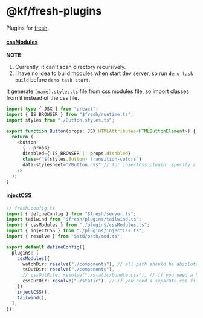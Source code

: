 # @kf/fresh-plugins

Plugins for [fresh](https://fresh.deno.dev).

#### [cssModules](./plugins/cssModules.ts)

**NOTE:**
1. Currently, it can't scan directory recursively.
2. I have no idea to build modules when start dev server, so run `deno task build` before `deno task start`. 

It generate `[name].styles.ts` file from css modules file, so import classes
from it instead of the css file.

```ts
import type { JSX } from "preact";
import { IS_BROWSER } from "$fresh/runtime.ts";
import styles from "./Button.styles.ts";

export function Button(props: JSX.HTMLAttributes<HTMLButtonElement>) {
  return (
    <button
      {...props}
      disabled={!IS_BROWSER || props.disabled}
      class={`${styles.Button} transition-colors`}
      data-stylesheet="/Button.css" // for injectCss plugin: specify a css file to inject
    />
  );
}
```

#### [injectCSS](./plugins/cssModules.ts)

```ts
// fresh.config.ts
import { defineConfig } from "$fresh/server.ts";
import tailwind from "$fresh/plugins/tailwind.ts";
import { cssModules } from "./plugins/cssModules.ts";
import { injectCSS } from "./plugins/injectCss.ts";
import { resolve } from "$std/path/mod.ts";

export default defineConfig({
  plugins: [
    cssModules({
      watchDir: resolve("./components"), // all path should be absolute
      tsOutDir: resolve("./components"),
      // cssOutFile: resolve("./static/bundle.css"), // if you need a bundled css file, use this
      cssOutDir: resolve("./static"), // if you need a separate css file, use this with injectCSS plugin
    }),
    injectCSS(),
    tailwind(),
  ],
});
```
